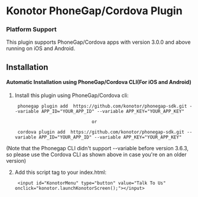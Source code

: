 # Konotor PhoneGap/Cordova Plugin
### Platform Support

This plugin supports PhoneGap/Cordova apps with version 3.0.0 and above running on iOS and Android.

## Installation
#### Automatic Installation using PhoneGap/Cordova CLI(For iOS and Android)

1. Install this plugin using PhoneGap/Cordova cli:

        phonegap plugin add  https://github.com/konotor/phonegap-sdk.git --variable APP_ID="YOUR_APP_ID" --variable APP_KEY="YOUR_APP_KEY"

                                    or

        cordova plugin add  https://github.com/konotor/phonegap-sdk.git --variable APP_ID="YOUR_APP_ID" --variable APP_KEY="YOUR_APP_KEY"

(Note that the Phonegap CLI didn't support --variable before version 3.6.3, so please use the Cordova CLI as shown above in case you're on an older version)

2. Add this script tag to your index.html:

        <input id="KonotorMenu" type="button" value="Talk To Us" onclick="konotor.launchKonotorScreen();"></input>
